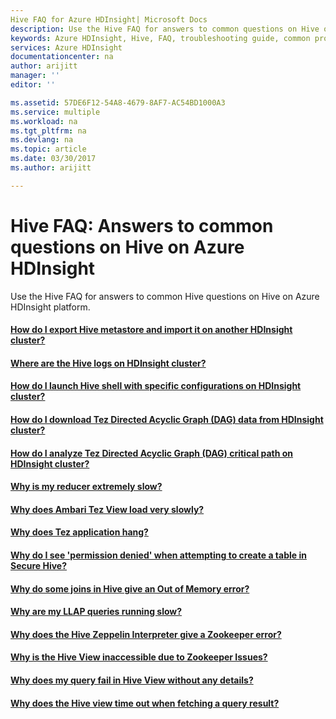 ```yaml
---
Hive FAQ for Azure HDInsight| Microsoft Docs
description: Use the Hive FAQ for answers to common questions on Hive on Azure HDInsight platform.
keywords: Azure HDInsight, Hive, FAQ, troubleshooting guide, common problems
services: Azure HDInsight
documentationcenter: na
author: arijitt
manager: ''
editor: ''

ms.assetid: 57DE6F12-54A8-4679-8AF7-AC54BD1000A3
ms.service: multiple
ms.workload: na
ms.tgt_pltfrm: na
ms.devlang: na
ms.topic: article
ms.date: 03/30/2017
ms.author: arijitt

---
```

# Hive FAQ: Answers to common questions on Hive on Azure HDInsight
Use the Hive FAQ for answers to common Hive questions on Hive on Azure HDInsight platform.

#### [How do I export Hive metastore and import it on another HDInsight cluster?](hive-export-import-metastore.md)
#### [Where are the Hive logs on HDInsight cluster?](hive-logs-locations.md)
#### [How do I launch Hive shell with specific configurations on HDInsight cluster?](hive-shell-configurations.md)
#### [How do I download Tez Directed Acyclic Graph (DAG) data from HDInsight cluster?](hive-tez-dag-data-download.md)
#### [How do I analyze Tez Directed Acyclic Graph (DAG) critical path on HDInsight cluster?](hive-tez-dag-critical-path.md)
#### [Why is my reducer extremely slow?](hive-slow-reducer.md)
#### [Why does Ambari Tez View load very slowly?](tez-view-poor-performance.md)
#### [Why does Tez application hang?](hive-tez-job-hang.md)
#### [Why do I see 'permission denied' when attempting to create a table in Secure Hive?](hive-createtable-permissiondenied.md)
#### [Why do some joins in Hive give an Out of Memory error?](hive-join-oom.md)
#### [Why are my LLAP queries running slow?](hive-llap-query-perf.md)
#### [Why does the Hive Zeppelin Interpreter give a Zookeeper error?](hive-llap-zeppelin-namespace.md)
#### [Why is the Hive View inaccessible due to Zookeeper Issues?](hive-view-connection-timeout.md)
#### [Why does my query fail in Hive View without any details?](hive-view-missing-errors.md)
#### [Why does the Hive view time out when fetching a query result?](hive-view-result-timeout.md)









